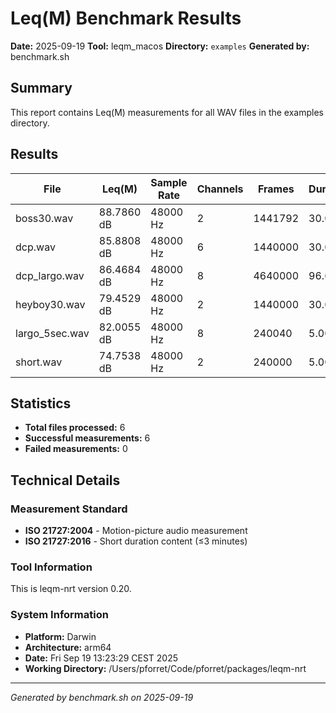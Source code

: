 # Leq(M) Benchmark Results

**Date:** 2025-09-19
**Tool:** leqm_macos
**Directory:** `examples`
**Generated by:** benchmark.sh

## Summary

This report contains Leq(M) measurements for all WAV files in the examples directory.

## Results

| File           | Leq(M)     | Sample Rate | Channels | Frames  | Duration | Status |
|----------------|------------|-------------|----------|---------|----------|--------|
| boss30.wav     | 88.7860 dB | 48000 Hz    | 2        | 1441792 | 30.03s   | ✓      |
| dcp.wav        | 85.8808 dB | 48000 Hz    | 6        | 1440000 | 30.00s   | ✓      |
| dcp_largo.wav  | 86.4684 dB | 48000 Hz    | 8        | 4640000 | 96.66s   | ✓      |
| heyboy30.wav   | 79.4529 dB | 48000 Hz    | 2        | 1440000 | 30.00s   | ✓      |
| largo_5sec.wav | 82.0055 dB | 48000 Hz    | 8        | 240040  | 5.00s    | ✓      |
| short.wav      | 74.7538 dB | 48000 Hz    | 2        | 240000  | 5.00s    | ✓      |

## Statistics

- **Total files processed:** 6
- **Successful measurements:** 6
- **Failed measurements:** 0

## Technical Details

### Measurement Standard
- **ISO 21727:2004** - Motion-picture audio measurement
- **ISO 21727:2016** - Short duration content (≤3 minutes)

### Tool Information

This is leqm-nrt version 0.20.

### System Information
- **Platform:** Darwin
- **Architecture:** arm64
- **Date:** Fri Sep 19 13:23:29 CEST 2025
- **Working Directory:** /Users/pforret/Code/pforret/packages/leqm-nrt

---
*Generated by benchmark.sh on 2025-09-19*
